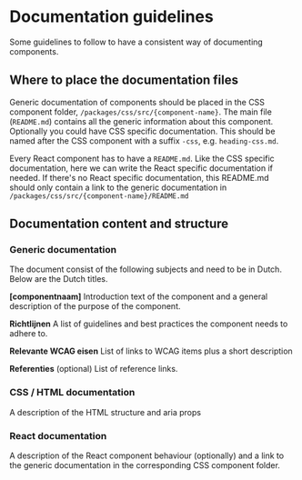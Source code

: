 # Documentation guidelines

Some guidelines to follow to have a consistent way of documenting components.

## Where to place the documentation files

Generic documentation of components should be placed in the CSS component folder, `/packages/css/src/{component-name}`. The main file (`README.md`) contains all the generic information about this component.
Optionally you could have CSS specific documentation. This should be named after the CSS component with a suffix `-css`, e.g. `heading-css.md`.

Every React component has to have a `README.md`. Like the CSS specific documentation, here we can write the React specific documentation if needed. If there's no React specific documentation, this README.md should only contain a link to the generic documentation in `/packages/css/src/{component-name}/README.md`

## Documentation content and structure

### Generic documentation

The document consist of the following subjects and need to be in Dutch. Below are the Dutch titles.

**[componentnaam]**
Introduction text of the component and a general description of the purpose of the component.

**Richtlijnen**
A list of guidelines and best practices the component needs to adhere to.

**Relevante WCAG eisen**
List of links to WCAG items plus a short description

**Referenties** (optional)
List of reference links.

### CSS / HTML documentation

A description of the HTML structure and aria props

### React documentation

A description of the React component behaviour (optionally) and a link to the generic documentation in the corresponding CSS component folder.

